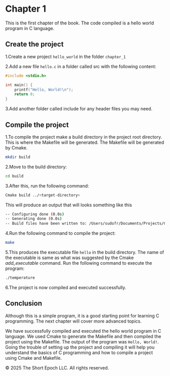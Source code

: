 # Chapter 1

This is the first chapter of the book. The code compiled is a hello world program in C language.

## Create the project

1.Create a new project `hello_world` in the folder `chapter_1`

2.Add a new file `hello.c` in a folder called src with the following content:

```c
#include <stdio.h>

int main() {
    printf("Hello, World!\n");
    return 0;
}

```

3.Add another folder called include for any header files you may need.

## Compile the project

1.To compile the project make a build directory in the project root directory. This is where the Makefile will be generated. The Makefile will be generated by Cmake.

```bash
mkdir build
```

2.Move to the build directory:

```bash
cd build
```

3.After this, run the following command:

```bash
Cmake build ../<target-directory>
```

This will produce an output that will looks something like this

```bash
-- Configuring done (0.0s)
-- Generating done (0.0s)
-- Build files have been written to: /Users/sudofr/Documents/Projects/Coding/the_c_programming_language/build
```

4.Run the following command to compile the project:

```bash
make
```

5.This produces the executable file `hello` in the build directory. The name of the executable is same as what was suggested by the Cmake *add_executable* command. Run the following command to execute the program:

```bash
./temperature
```

6.The project is now compiled and executed successfully.

## Conclusion

Although this is a simple program, it is a good starting point for learning C programming. The next chapter will cover more advanced topics.

We have successfully compiled and executed the hello world program in C language. We used Cmake to generate the Makefile and then compiled the project using the Makefile. The output of the program was `Hello, World!`. Going the trouble of setting up the project and compiling it will help you understand the basics of C programming and how to compile a project using Cmake and Makefile.

&copy; 2025 The Short Epoch LLC. All rights reserved.
